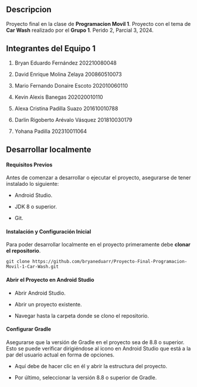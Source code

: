 ## Descripcion
Proyecto final en la clase de **Programacion Movil 1**. Proyecto con el tema de **Car Wash** realizado por el **Grupo 1**.
Perido 2, Parcial 3, 2024.

## Integrantes del Equipo 1
1. Bryan Eduardo Fernández 202210080048

2. David Enrique Molina Zelaya 200860510073

3. Mario Fernando Donaire Escoto 202010060110

4. Kevin Alexis Banegas 202020010110

5. Alexa Cristina Padilla Suazo 201610010788

6. Darlin Rigoberto Arévalo Vásquez 201810030179

7. Yohana Padilla 202310011064

## Desarrollar localmente
#### Requisitos Previos
Antes de comenzar a desarrollar o ejecutar el proyecto, asegurarse de tener instalado lo siguiente: 

- Android Studio. 

- JDK 8 o superior. 

- Git. 

#### Instalación y Configuración Inicial
Para poder desarrollar localmente en el proyecto primeramente debe **clonar el repositorio**.
```
git clone https://github.com/bryaneduarr/Proyecto-Final-Programacion-Movil-1-Car-Wash.git
```
#### Abrir el Proyecto en Android Studio 

- Abrir Android Studio. 

- Abrir un proyecto existente. 

- Navegar hasta la carpeta donde se clono el repositorio. 
#### Configurar Gradle 

Asegurarse que la versión de Gradle en el proyecto sea de 8.8 o superior. Esto se puede verificar dirigiéndose al icono en Android Studio que está a la par del usuario actual en forma de opciones.
- Aquí debe de hacer clic en él y abrir la estructura del proyecto.

- Por último, seleccionar la versión 8.8 o superior de Gradle.

